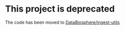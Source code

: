 # This project is deprecated
The code has been moved to [DataBiosphere/ingest-utils](https://github.com/databiosphere/ingest-utils)
